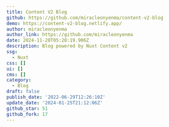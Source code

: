```yaml
---
title: Content V2 Blog
github: https://github.com/miracleonyenma/content-v2-blog
demo: https://content-v2-blog.netlify.app/
author: miracleonyenma
author_link: https://github.com/miracleonyenma
date: 2024-11-28T05:28:19.906Z
description: Blog powered by Nuxt Content v2
ssg:
  - Nuxt
css: []
ui: []
cms: []
category:
  - Blog
draft: false
publish_date: '2022-06-29T12:26:10Z'
update_date: '2024-01-25T21:12:06Z'
github_star: 51
github_fork: 17
---
```

